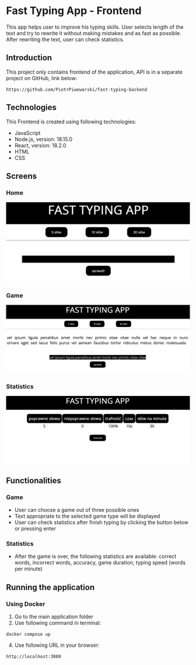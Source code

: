 # Fast Typing App - Frontend
This app helps user to improve his typing skills. User selects length of the text and try to rewrite it without making mistakes
and as fast as possible. After rewriting the text, user can check statistics.

## Introduction
This project only contains frontend of the application, API is in a separate project on GitHub, link below:

```
https://github.com/PiotrPiwowarski/fast-typing-backend
```

## Technologies
This Frontend is created using following technologies:
* JavaScript
* Node.js, version: 18.15.0
* React, version: 18.2.0
* HTML
* CSS

## Screens
### Home
![home](./readme-img/home.jpeg)

### Game
![game](./readme-img/game.jpeg)

### Statistics
![statistics](./readme-img/statistics.jpeg)

## Functionalities
### Game
* User can choose a game out of three possible ones
* Text appropriate to the selected game type will be displayed
* User can check statistics after finish typing by clicking the button below or pressing enter
### Statistics
* After the game is over, the following statistics are available: correct words, incorrect words, accuracy, game duration, typing speed (words per minute)

## Running the application
### Using Docker
1. Go to the main application folder 
2. Use following command in terminal:

```
docker compose up
```

4. Use following URL in your browser:

```
http://localhost:3000
```

